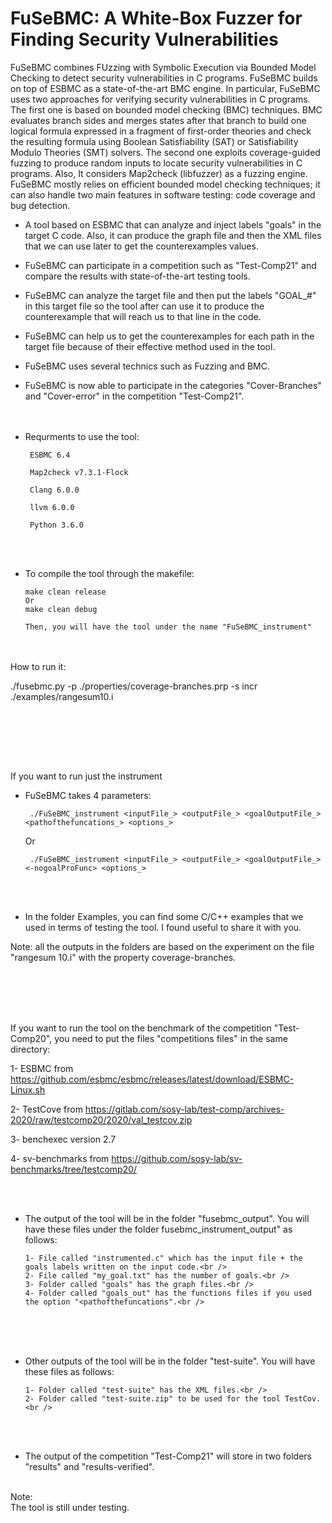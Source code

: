 # FuSeBMC: A White-Box Fuzzer for Finding Security Vulnerabilities
  FuSeBMC combines FUzzing with Symbolic Execution via Bounded Model Checking to detect security vulnerabilities in C programs. FuSeBMC builds on top of ESBMC as a state-of-the-art BMC engine. In particular, FuSeBMC uses two approaches for verifying security vulnerabilities in C programs. The first one is based on bounded model checking (BMC) techniques. BMC evaluates branch sides and merges states after that branch to build one logical formula expressed in a fragment of first-order theories and check the resulting formula using Boolean Satisfiability (SAT) or Satisfiability Modulo Theories (SMT) solvers. The second one exploits coverage-guided fuzzing to produce random inputs to locate security vulnerabilities in C programs. Also, It considers Map2check (libfuzzer) as a fuzzing engine. FuSeBMC mostly relies on efficient bounded model checking techniques; it can also handle two main features in software testing: code coverage and bug detection.


* A tool based on ESBMC that can analyze and inject labels "goals" in the target C code. Also, it can produce the graph file and then the XML files that we can use later to get the counterexamples values.
* FuSeBMC can participate in a competition such as "Test-Comp21" and compare the results with state-of-the-art testing tools.
* FuSeBMC can analyze the target file and then put the labels "GOAL_#" in this target file so the tool after can use it to produce the counterexample that will reach us to that line in the code.
* FuSeBMC can help us to get the counterexamples for each path in the target file because of their effective method used in the tool.
* FuSeBMC uses several technics such as Fuzzing and BMC.
* FuSeBMC is now able to participate in the categories "Cover-Branches" and "Cover-error" in the competition "Test-Comp21".
  <br /><br />  <br />

 * Requrments to use the tool:
 
        ESBMC 6.4
        
        Map2check v7.3.1-Flock
        
        Clang 6.0.0
  
        llvm 6.0.0
        
        Python 3.6.0

<br /><br />

* To compile the tool through the makefile:

 
      make clean release
      Or
      make clean debug

      Then, you will have the tool under the name "FuSeBMC_instrument"

<br /><br />
How to run it:


./fusebmc.py -p ./properties/coverage-branches.prp -s incr ./examples/rangesum10.i


<br /><br />


<br /><br />

If you want to run just the instrument

* FuSeBMC takes 4 parameters:


       ./FuSeBMC_instrument <inputFile_> <outputFile_> <goalOutputFile_> <pathofthefuncations_> <options_>


  Or


       ./FuSeBMC_instrument <inputFile_> <outputFile_> <goalOutputFile_> <-nogoalProFunc> <options_>
 

<br /><br />


* In the folder Examples, you can find some C/C++ examples that we used in terms of testing the tool. I found useful to share it with you.

Note: all the outputs in the folders are based on the experiment on the file "rangesum 10.i" with the property coverage-branches.

<br /><br />



<br /><br />
If you want to run the tool on the benchmark of the competition "Test-Comp20", you need to put the files "competitions files" in the same directory:

1- ESBMC from https://github.com/esbmc/esbmc/releases/latest/download/ESBMC-Linux.sh

2- TestCove from https://gitlab.com/sosy-lab/test-comp/archives-2020/raw/testcomp20/2020/val_testcov.zip

3- benchexec version 2.7

4- sv-benchmarks from https://github.com/sosy-lab/sv-benchmarks/tree/testcomp20/

<br /><br />



* The output of the tool will be in the folder "fusebmc_output". You will have these files under the folder fusebmc_instrument_output" as follows:

      1- File called "instrumented.c" which has the input file + the goals labels written on the input code.<br />
      2- File called "my_goal.txt" has the number of goals.<br />
      3- Folder called "goals" has the graph files.<br />
      4- Folder called "goals_out" has the functions files if you used the option "<pathofthefuncations".<br />

<br /><br /><br />

* Other outputs of the tool will be in the folder "test-suite". You will have these files as follows:

      1- Folder called "test-suite" has the XML files.<br />
      2- Folder called "test-suite.zip" to be used for the tool TestCov.<br />

<br /><br />

* The output of the competition "Test-Comp21" will store in two folders "results" and "results-verified".
<br /><br />


Note:<br />
The tool is still under testing.

